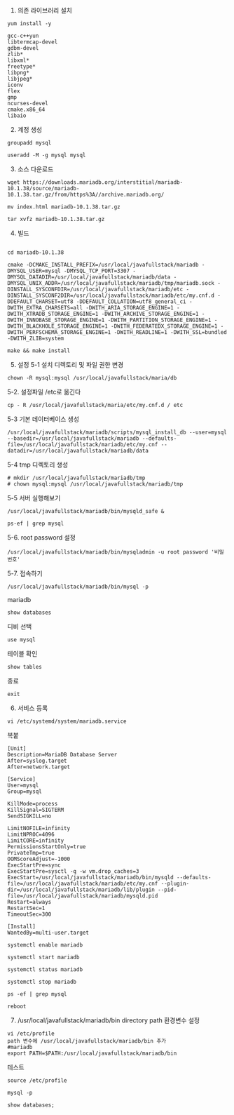 1. 의존 라이브러리 설치
```
yum install -y 

gcc-c++yun
libtermcap-devel
gdbm-devel
zlib*
libxml*
freetype*
libpng*
libjpeg*
iconv
flex
gmp
ncurses-devel
cmake.x86_64
libaio
```

2. 계정 생성
```
groupadd mysql

useradd -M -g mysql mysql
```

3. 소스 다운로드

```
wget https://downloads.mariadb.org/interstitial/mariadb-10.1.38/source/mariadb-10.1.38.tar.gz/from/https%3A//archive.mariadb.org/

mv index.html mariadb-10.1.38.tar.gz

tar xvfz mariadb-10.1.38.tar.gz
```

4. 빌드 
```

cd mariadb-10.1.38 

cmake -DCMAKE_INSTALL_PREFIX=/usr/local/javafullstack/mariadb -DMYSQL_USER=mysql -DMYSQL_TCP_PORT=3307 -DMYSQL_DATADIR=/usr/local/javafullstack/mariadb/data -DMYSQL_UNIX_ADDR=/usr/local/javafullstack/mariadb/tmp/mariadb.sock -DINSTALL_SYSCONFDIR=/usr/local/javafullstack/mariadb/etc -DINSTALL_SYSCONF2DIR=/usr/local/javafullstack/mariadb/etc/my.cnf.d -DDEFAULT_CHARSET=utf8 -DDEFAULT_COLLATION=utf8_general_ci -DWITH_EXTRA_CHARSETS=all -DWITH_ARIA_STORAGE_ENGINE=1 -DWITH_XTRADB_STORAGE_ENGINE=1 -DWITH_ARCHIVE_STORAGE_ENGINE=1 -DWITH_INNOBASE_STORAGE_ENGINE=1 -DWITH_PARTITION_STORAGE_ENGINE=1 -DWITH_BLACKHOLE_STORAGE_ENGINE=1 -DWITH_FEDERATEDX_STORAGE_ENGINE=1 -DWITH_PERFSCHEMA_STORAGE_ENGINE=1 -DWITH_READLINE=1 -DWITH_SSL=bundled -DWITH_ZLIB=system

make && make install
```


5. 설정
5-1 설치 디렉토리 및 파일 권한 변경
```
chown -R mysql:mysql /usr/local/javafullstack/maria/db
```

5-2. 설정파일 /etc로 옮긴다
```
cp - R /usr/local/javafullstack/maria/etc/my.cnf.d / etc
```

5-3 기본 데이터베이스 생성
```
/usr/local/javafullstack/mariadb/scripts/mysql_install_db --user=mysql --basedir=/usr/local/javafullstack/mariadb --defaults-file=/usr/local/javafullstack/mariadb/etc/my.cnf --datadir=/usr/local/javafullstack/mariadb/data
```

5-4 tmp 디렉토리 생성
```
# mkdir /usr/local/javafullstack/mariadb/tmp
# chown mysql:mysql /usr/local/javafullstack/mariadb/tmp
```

5-5 서버 실행해보기
```
/usr/local/javafullstack/mariadb/bin/mysqld_safe &

ps-ef | grep mysql

```
5-6. root password 설정
```
/usr/local/javafullstack/mariadb/bin/mysqladmin -u root password '비밀번호'
```
5-7. 접속하기
```
/usr/local/javafullstack/mariadb/bin/mysql -p
```

mariadb

```
show databases
```

디비 선택
```
use mysql
```

테이블 확인
```
show tables
```

종료
```
exit
```

6. 서비스 등록
```
vi /etc/systemd/system/mariadb.service
```

복붙
```
[Unit]
Description=MariaDB Database Server
After=syslog.target
After=network.target

[Service]
User=mysql
Group=mysql

KillMode=process
KillSignal=SIGTERM
SendSIGKILL=no

LimitNOFILE=infinity
LimitNPROC=4096
LimitCORE=infinity
PermissionsStartOnly=true
PrivateTmp=true
OOMScoreAdjust=-1000
ExecStartPre=sync
ExecStartPre=sysctl -q -w vm.drop_caches=3
ExecStart=/usr/local/javafullstack/mariadb/bin/mysqld --defaults-file=/usr/local/javafullstack/mariadb/etc/my.cnf --plugin-dir=/usr/local/javafullstack/mariadb/lib/plugin --pid-file=/usr/local/javafullstack/mariadb/mysqld.pid
Restart=always
RestartSec=1
TimeoutSec=300

[Install]
WantedBy=multi-user.target
```


```
systemctl enable mariadb
```

```
systemctl start mariadb
```

```
systemctl status mariadb
```

```
systemctl stop mariadb
```

```
ps -ef | grep mysql
```

```
reboot
```

7. /usr/local/javafullstack/mariadb/bin directory path 환경변수 설정
```
vi /etc/profile
path 변수에 /usr/local/javafullstack/mariadb/bin 추가
#mariadb
export PATH=$PATH:/usr/local/javafullstack/mariadb/bin
```

테스트
```
source /etc/profile
```

```
mysql -p
```

```
show databases;
```

```

```

```

```

```

```

```

```

